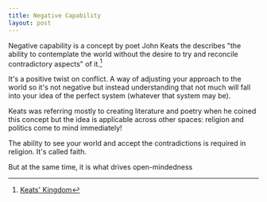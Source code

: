 ```yaml
---
title: Negative Capability
layout: post
---
```


Negative capability is a concept by poet John Keats the describes "the ability to contemplate the world without the desire to try and reconcile contradictory aspects" of it.[^keatskingdom]

It's a positive twist on conflict. A way of adjusting your approach to the world so it's not negative but instead understanding that not much will fall into your idea of the perfect system (whatever that system may be).

Keats was referring mostly to creating literature and poetry when he coined this concept but the idea is applicable across other spaces: religion and politics come to mind immediately!

The ability to see your world and accept the contradictions is required in religion. It's called faith. 

But at the same time, it is what drives open-mindedness





[^keatskingdom]: [Keats' Kingdom](http://www.keatsian.co.uk/negative-capability.php)
